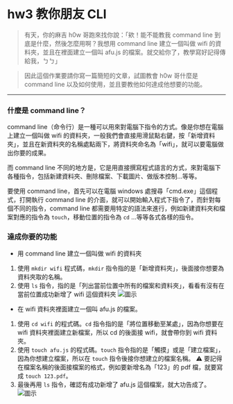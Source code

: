 # hw3 教你朋友 CLI
>有天，你的麻吉 h0w 哥跑來找你說：「欸！能不能教我 command line 到底是什麼，然後怎麼用啊？我想用 command line 建立一個叫做 wifi 的資料夾，並且在裡面建立一個叫 afu.js 的檔案。就交給你了，教學寫好記得傳給我，ㄅㄅ」

>因此這個作業要請你寫一篇簡短的文章，試圖教會 h0w 哥什麼是 command line 以及如何使用，並且要教他如何達成他想要的功能。
---
### 什麼是 command line？
command line（命令行）是一種可以用來對電腦下指令的方式。像是你想在電腦上建立一個叫做 wifi 的資料夾，一般我們會直接用滑鼠點右鍵，按「新增資料夾」，並且在新資料夾的名稱處點兩下，將資料夾命名為「wifi」，就可以要電腦做出你要的成果。

而 command line 不同的地方是，它是用直接撰寫程式語言的方式，來對電腦下各種指令，包括新建資料夾、刪除檔案、下載圖片、做版本控制...等等。

要使用 command line，首先可以在電腦 windows 處搜尋「cmd.exe」這個程式，打開執行 command line 的介面，就可以開始輸入程式下指令了，而針對每個不同的指令，command line 都需要用特定的語法來進行，例如新建資料夾和檔案對應的指令為 `touch`，移動位置的指令為 `cd` ...等等各式各樣的指令。

### 達成你要的功能

- 用 command line 建立一個叫做 wifi 的資料夾
1. 使用 `mkdir wifi` 程式碼，`mkdir` 指令指的是「新增資料夾」，後面接你想要為資料夾取的名稱。
2. 使用 `ls` 指令，指的是「列出當前位置中所有的檔案和資料夾」，看看有沒有在當前位置成功新增了 wifi 這個資料夾
![圖示](https://i.imgur.com/Ds11pWm.png)
- 在 wifi 資料夾裡面建立一個叫 afu.js 的檔案。
1. 使用 `cd wifi` 的程式碼。`cd` 指令指的是「將位置移動至某處」，因為你想要在 wifi 資料夾裡面建立新檔案，所以 cd 的後面接 wifi，就會帶你到 wifi 資料夾。
2. 使用 `touch afu.js` 的程式碼。`touch` 指令指的是「觸摸」或是「建立檔案」，因為你想建立檔案，所以在 `touch` 指令後接你想建立的檔案名稱。
:warning: 要記得在檔案名稱的後面接檔案的格式，例如要新增名為「123」的 pdf 檔，就要寫成 `touch 123.pdf`。
3. 最後再用 `ls` 指令，確認有成功新增了 afu.js 這個檔案，就大功告成了。
![圖示](https://i.imgur.com/FuYTU2S.png)
